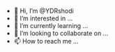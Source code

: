 - 👋 Hi, I’m @YDRshodi
- 👀 I’m interested in ...
- 🌱 I’m currently learning ...
- 💞️ I’m looking to collaborate on ...
- 📫 How to reach me ...

<!---
YDRshodi/YDRshodi is a ✨ special ✨ repository because its `README.md` (this file) appears on your GitHub profile.
You can click the Preview link to take a look at your changes.
--->
